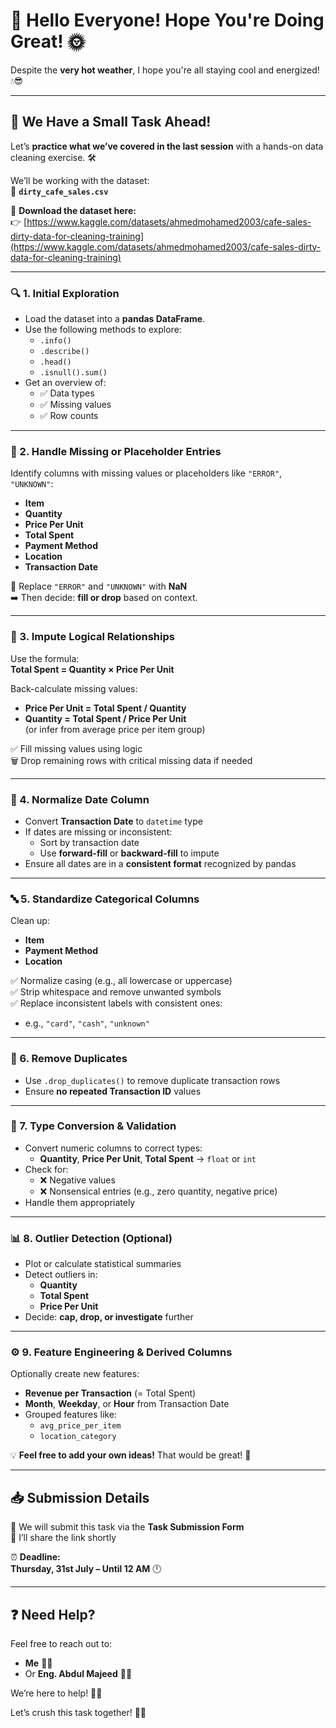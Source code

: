 # 🌟 Hello Everyone! Hope You're Doing Great! 🌞

Despite the **very hot weather**, I hope you're all staying cool and energized! 💧😎

---

## 📝 We Have a Small Task Ahead!

Let’s **practice what we’ve covered in the last session** with a hands-on data cleaning exercise. 🛠️

We’ll be working with the dataset:  
📎 **`dirty_cafe_sales.csv`**

🔽 **Download the dataset here:**  
👉 [https://www.kaggle.com/datasets/ahmedmohamed2003/cafe-sales-dirty-data-for-cleaning-training](https://www.kaggle.com/datasets/ahmedmohamed2003/cafe-sales-dirty-data-for-cleaning-training)

---

### 🔍 1. Initial Exploration

- Load the dataset into a **pandas DataFrame**.
- Use the following methods to explore:
  - `.info()`
  - `.describe()`
  - `.head()`
  - `.isnull().sum()`
- Get an overview of:
  - ✅ Data types
  - ✅ Missing values
  - ✅ Row counts

---

### 🧹 2. Handle Missing or Placeholder Entries

Identify columns with missing values or placeholders like `"ERROR"`, `"UNKNOWN"`:

- **Item**
- **Quantity**
- **Price Per Unit**
- **Total Spent**
- **Payment Method**
- **Location**
- **Transaction Date**

🔧 Replace `"ERROR"` and `"UNKNOWN"` with **NaN**  
➡️ Then decide: **fill or drop** based on context.

---

### 🔢 3. Impute Logical Relationships

Use the formula:  
**Total Spent = Quantity × Price Per Unit**

Back-calculate missing values:

- **Price Per Unit = Total Spent / Quantity**
- **Quantity = Total Spent / Price Per Unit**  
  (or infer from average price per item group)

✅ Fill missing values using logic  
🗑️ Drop remaining rows with critical missing data if needed

---

### 📅 4. Normalize Date Column

- Convert **Transaction Date** to `datetime` type
- If dates are missing or inconsistent:
  - Sort by transaction date
  - Use **forward-fill** or **backward-fill** to impute
- Ensure all dates are in a **consistent format** recognized by pandas

---

### 🔤 5. Standardize Categorical Columns

Clean up:

- **Item**
- **Payment Method**
- **Location**

✅ Normalize casing (e.g., all lowercase or uppercase)  
✅ Strip whitespace and remove unwanted symbols  
✅ Replace inconsistent labels with consistent ones:

- e.g., `"card"`, `"cash"`, `"unknown"`

---

### 🚫 6. Remove Duplicates

- Use `.drop_duplicates()` to remove duplicate transaction rows
- Ensure **no repeated Transaction ID** values

---

### 🔁 7. Type Conversion & Validation

- Convert numeric columns to correct types:
  - **Quantity**, **Price Per Unit**, **Total Spent** → `float` or `int`
- Check for:
  - ❌ Negative values
  - ❌ Nonsensical entries (e.g., zero quantity, negative price)
- Handle them appropriately

---

### 📊 8. Outlier Detection (Optional)

- Plot or calculate statistical summaries
- Detect outliers in:
  - **Quantity**
  - **Total Spent**
  - **Price Per Unit**
- Decide: **cap, drop, or investigate** further

---

### ⚙️ 9. Feature Engineering & Derived Columns

Optionally create new features:

- **Revenue per Transaction** (= Total Spent)
- **Month**, **Weekday**, or **Hour** from Transaction Date
- Grouped features like:
  - `avg_price_per_item`
  - `location_category`

💡 **Feel free to add your own ideas!** That would be great! 🎉

---

## 📥 Submission Details

📌 We will submit this task via the **Task Submission Form**  
🔗 I’ll share the link shortly

⏰ **Deadline:**  
**Thursday, 31st July – Until 12 AM** 🕛

---

## ❓ Need Help?

Feel free to reach out to:

- **Me** 🧑‍💻
- Or **Eng. Abdul Majeed** 👨‍💼

We’re here to help! 💬✨

Let’s crush this task together! 💪🔥

